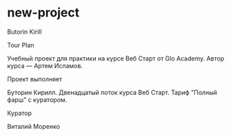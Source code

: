 # new-project

Butorin Kirill

Tour Plan

Учебный проект для практики на курсе Веб Старт от Glo Academy. Автор курса — Артем Исламов.

Проект выполняет

Буторин Кирилл. Двенадцатый поток курса Веб Старт. Тариф "Полный фарш" с куратором.

Куратор

Виталий Моренко
